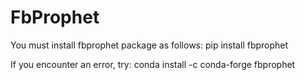# FbProphet

You must install fbprophet package as follows: pip install fbprophet

If you encounter an error, try: conda install -c conda-forge fbprophet

